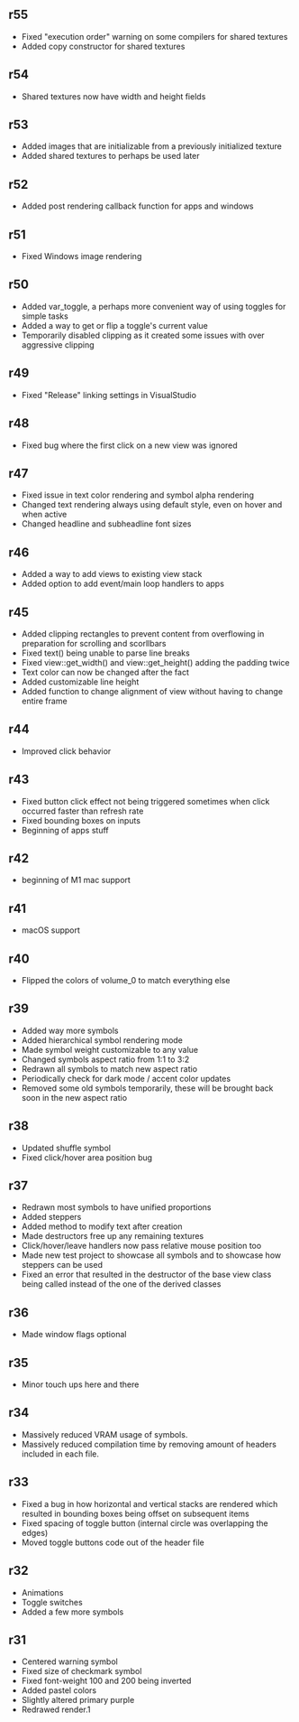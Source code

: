 ## r55

- Fixed "execution order" warning on some compilers for shared textures
- Added copy constructor for shared textures

## r54

- Shared textures now have width and height fields

## r53

- Added images that are initializable from a previously initialized texture
- Added shared textures to perhaps be used later

## r52

- Added post rendering callback function for apps and windows

## r51

- Fixed Windows image rendering

## r50

- Added var_toggle, a perhaps more convenient way of using toggles for simple tasks
- Added a way to get or flip a toggle's current value
- Temporarily disabled clipping as it created some issues with over aggressive clipping

## r49

- Fixed "Release" linking settings in VisualStudio

## r48

- Fixed bug where the first click on a new view was ignored

## r47

- Fixed issue in text color rendering and symbol alpha rendering
- Changed text rendering always using default style, even on hover and when active
- Changed headline and subheadline font sizes

## r46

- Added a way to add views to existing view stack
- Added option to add event/main loop handlers to apps

## r45

- Added clipping rectangles to prevent content from overflowing in preparation for scrolling and scorllbars
- Fixed text() being unable to parse line breaks
- Fixed view::get_width() and view::get_height() adding the padding twice
- Text color can now be changed after the fact
- Added customizable line height
- Added function to change alignment of view without having to change entire frame

## r44

- Improved click behavior

## r43

- Fixed button click effect not being triggered sometimes when click occurred faster than refresh rate
- Fixed bounding boxes on inputs
- Beginning of apps stuff

## r42

- beginning of M1 mac support

## r41

- macOS support

## r40

- Flipped the colors of volume_0 to match everything else

## r39

- Added way more symbols
- Added hierarchical symbol rendering mode
- Made symbol weight customizable to any value
- Changed symbols aspect ratio from 1:1 to 3:2
- Redrawn all symbols to match new aspect ratio
- Periodically check for dark mode / accent color updates
- Removed some old symbols temporarily, these will be brought back soon in the new aspect ratio

## r38

- Updated shuffle symbol
- Fixed click/hover area position bug

## r37

- Redrawn most symbols to have unified proportions
- Added steppers
- Added method to modify text after creation
- Made destructors free up any remaining textures
- Click/hover/leave handlers now pass relative mouse position too
- Made new test project to showcase all symbols and to showcase how steppers can be used
- Fixed an error that resulted in the destructor of the base view class being called instead of the one of the derived classes

## r36

- Made window flags optional

## r35

- Minor touch ups here and there

## r34

- Massively reduced VRAM usage of symbols.
- Massively reduced compilation time by removing amount of headers included in each file.

## r33

- Fixed a bug in how horizontal and vertical stacks are rendered which resulted in bounding boxes being offset on subsequent items
- Fixed spacing of toggle button (internal circle was overlapping the edges)
- Moved toggle buttons code out of the header file

## r32

- Animations
- Toggle switches
- Added a few more symbols

## r31

- Centered warning symbol
- Fixed size of checkmark symbol
- Fixed font-weight 100 and 200 being inverted
- Added pastel colors
- Slightly altered primary purple
- Redrawed render.1
